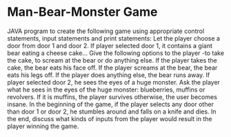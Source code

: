 # Man-Bear-Monster Game

JAVA program to create the following game using appropriate control statements, input statements and print statements:
Let the player choose a door from door 1 and door 2.
If player selected door 1, it contains a giant bear eating a cheese cake… 
Give the following options to the player -to take the cake, to scream at the bear or do anything else.
If the player takes the cake, the bear eats his face off. If the player screams at the bear, the bear eats his legs off. If the player does anything else, the bear runs away.
If player selected door 2, he sees the eyes of a huge monster.
Ask the player what he sees in the eyes of the huge monster: blueberries, muffins or revolvers.
If it is muffins, the player survives otherwise, the user becomes insane.
In the beginning of the game, if the player selects any door other than door 1 or door 2, he stumbles around and falls on a knife and dies.
In the end, discuss what kinds of inputs from the player would result in the player winning the game.
